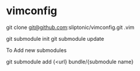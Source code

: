 vimconfig
=========

git clone git@github.com:sliptonic/vimconfig.git .vim

git submodule init
git submodule update

To Add new submodules

git submodule add {<url} bundle/{submodule name}
